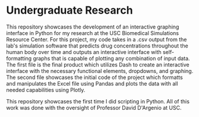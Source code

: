 # Undergraduate Research
This repository showcases the development of an interactive graphing interface in Python for my research at the USC Biomedical Simulations Resource Center. For this project, my code takes in a .csv output from the lab's simulation software that predicts drug concentrations throughout the human body over time and outputs an interactive interface with self-formatting graphs that is capable of plotting any combination of input data. 
The first file is the final product which utilizes Dash to create an interactive interface with the necessary functional elements, dropdowns, and graphing.
The second file showcases the initial code of the project which formatts and manipulates the Excel file using Pandas and plots the data with all needed capabilities using Plotly. 

This repository showcases the first time I did scripting in Python. All of this work was done with the oversight of Professor David D'Argenio at USC.
